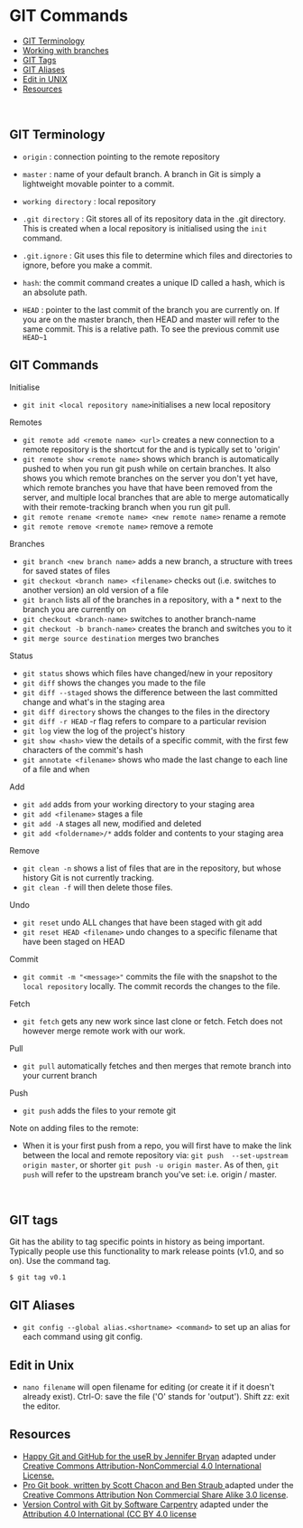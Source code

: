 # GIT Commands

+ [GIT Terminology](#git-terminology)
+ [Working with branches](#working-with-branches)
+ [GIT Tags](#git-tags)
+ [GIT Aliases](#git-aliases)
+ [Edit in UNIX](#edit-in-unix)
+ [Resources](#resources)


<br>

## GIT Terminology

+ `origin` : connection pointing to the remote repository

+ `master` : name of your default branch. A branch in Git is simply a lightweight movable pointer to a commit.

+ `working directory` : local repository

+ `.git directory` : Git stores all of its repository data in the .git directory. This is created when a local repository is initialised using the `init` command.

+ `.git.ignore` : Git uses this file to determine which files and directories to ignore, before you make a commit.

+ `hash`:  the commit command creates a unique ID called a hash, which is an absolute path.

+ `HEAD` : pointer to the last commit of the branch you are currently on. If you are on the master branch, then HEAD and master will refer to the same commit. This is a relative path. To see the previous commit use `HEAD~1`


## GIT Commands

Initialise

+ `git init <local repository name>`initialises a new local repository

Remotes

+ `git remote add <remote name> <url>` creates a new connection to a remote repository  <remote name> is the shortcut for the <url> and is typically set to 'origin'
+ `git remote show <remote name>` shows which branch is automatically pushed to when you run git push while on certain branches. It also shows you which remote branches on the server you don't yet have, which remote branches you have that have been removed from the server, and multiple local branches that are able to merge automatically with their remote-tracking branch when you run git pull.
+ `git remote rename <remote name> <new remote name>` rename a remote
+ `git remote remove <remote name>` remove a remote

Branches

+ `git branch <new branch name>` adds a new branch, a structure with trees for saved states of files
+ `git checkout <branch name> <filename>` checks out (i.e. switches to another version) an old version of a file
+ `git branch` lists all of the branches in a repository, with a * next to the branch you are currently on
+ `git checkout <branch-name>` switches to another branch-name
+ `git checkout -b branch-name>` creates the branch and switches you to it
+ `git merge source destination` merges two branches

Status

+ `git status` shows which files have changed/new in your repository
+ `git diff` shows the changes you made to the file
+ `git diff --staged` shows the difference between the last committed change and what's in the staging area
+ `git diff directory` shows the changes to the files in the directory
+ `git diff -r HEAD`  -r flag refers to compare to a particular revision
+ `git log` view the log of the project's history
+ `git show <hash>` view the details of a specific commit, with the first few characters of the commit's hash
+ `git annotate <filename>` shows who made the last change to each line of a file and when

Add

+ `git add` adds from your working directory to your staging area
+ `git add <filename>` stages a file
+ `git add -A` stages all new, modified and deleted
+ `git add <foldername>/*` adds folder and contents to your staging area

Remove

+ `git clean -n` shows a list of files that are in the repository, but whose history Git is not currently tracking.
+ `git clean -f` will then delete those files.

Undo

+ `git reset` undo ALL changes that have been staged with git add
+ `git reset HEAD <filename>` undo changes to a specific filename that have been staged on HEAD

Commit

+ `git commit -m "<message>"` commits the file with the snapshot to the `local repository` locally. The commit records the changes to the file.

Fetch

+ `git fetch` gets any new work since last clone or fetch.  Fetch does not however merge remote work with our work.

Pull

+ `git pull` automatically fetches and then merges that remote branch into your current branch

Push

+ `git push` adds the files to your remote git


Note on adding files to the remote:

+ When it is your first push from a repo, you will first have to make the link between the local and remote repository via: `git push  --set-upstream origin master`, or shorter `git push -u origin master`. As of then, `git push` will refer to the upstream branch you've set: i.e. origin / master.


<br>


## GIT tags

Git has the ability to tag specific points in history as being important. Typically people use this functionality to mark release points (v1.0, and so on). Use the command tag.

```
$ git tag v0.1
```


##  GIT Aliases

+ `git config --global alias.<shortname> <command>` to set up an alias for each command using git config.


## Edit in Unix

+ `nano filename` will open filename for editing (or create it if it doesn't already exist). Ctrl-O: save the file ('O' stands for 'output'). Shift zz: exit the editor.

## Resources

+ [Happy Git and GitHub for the useR by Jennifer Bryan](http://happygitwithr.com/rmd-test-drive.html) adapted under  [Creative Commons Attribution-NonCommercial 4.0 International License.](https://creativecommons.org/licenses/by/4.0/)
+ [Pro Git book, written by Scott Chacon and Ben Straub ](https://git-scm.com/book/en/v2) adapted under the [Creative Commons Attribution Non Commercial Share Alike 3.0 license](https://creativecommons.org/licenses/by/3.0/).
+ [Version Control with Git by Software Carpentry](http://swcarpentry.github.io/git-novice/) adapted under the [Attribution 4.0 International (CC BY 4.0 license](https://creativecommons.org/licenses/by/4.0/)
